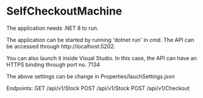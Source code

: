 # SelfCheckoutMachine

The application needs .NET 8 to run.

The application can be started by running 'dotnet run' in cmd. The API can be accessed through http://localhost:5202.

You can also launch it inside Visual Studio. In this case, the API can have an HTTPS binding through port no. 7134

The above settings can be change in Properties/lauchSettings.json

Endpoints:
GET  /api/v1/Stock
POST /api/v1/Stock
POST /api/v1/Checkout